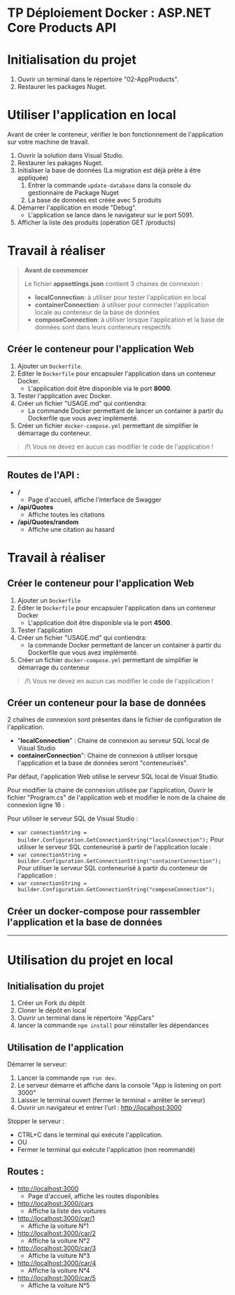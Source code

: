 # TP Déploiement Docker : ASP.NET Core Products API

# Initialisation du projet

1. Ouvrir un terminal dans le répertoire "02-AppProducts".
2. Restaurer les packages Nuget.

# Utiliser l'application en local

Avant de créer le conteneur, vérifier le bon fonctionnement de l'application sur votre machine de travail.

1. Ouvrir la solution dans Visual Studio.
2. Restaurer les pakages Nuget.
3. Initialiser la base de données (La migration est déjà prête à être appliquée)
    1. Entrer la commande `update-database` dans la console du gestionnaire de Package Nuget
    2. La base de données est créée avec 5 produits
4. Démarrer l'application en mode "Debug".
    - L'application se lance dans le navigateur sur le port 5091.
5. Afficher la liste des produits (opération GET /products)

# Travail à réaliser

> **Avant de commencer**
> 
> Le fichier **appsettings.json** contient 3 chaines de connexion : 
> 
> - **localConnection**: à utiliser pour tester l'application en local
> - **containerConnection**: à utiliser pour connecter l'application locale au conteneur de la base de données
> - **composeConnection**: à utiliser lorsque l'application et la base de données sont dans leurs conteneurs respectifs

## Créer le conteneur pour l'application Web
 
1. Ajouter un `Dockerfile`.
2. Éditer le `Dockerfile` pour encapsuler l'application dans un conteneur Docker.
    - L'application doit être disponible via le port **8000**.
3. Tester l'application avec Docker.
4. Créer un fichier "USAGE.md" qui contiendra:
    - La commande Docker permettant de lancer un container à partir du Dockerfile que vous avez implémenté.
5. Créer un fichier `docker-compose.yml` permettant de simplifier le démarrage du conteneur.

> /!\ Vous ne devez en aucun cas modifier le code de l'application !

---

## Routes de l'API : 

- **/**
    - Page d'accueil, affiche l'interface de Swagger
- **/api/Quotes**
    - Affiche toutes les citations
- **/api/Quotes/random**
    - Affiche une citation au hasard




# Travail à réaliser

## Créer le conteneur pour l'application Web
 
1. Ajouter un `Dockerfile` 
2. Éditer le `Dockerfile` pour encapsuler l'application dans un conteneur Docker
    - L'application doit être disponible via le port **4500**.
3. Tester l'application 
4. Créer un fichier "USAGE.md" qui contiendra:
    - la commande Docker permettant de lancer un container à partir du Dockerfile que vous avez implémenté.
5. Créer un fichier `docker-compose.yml` permettant de simplifier le démarrage du conteneur

> /!\ Vous ne devez en aucun cas modifier le code de l'application !

## Créer un conteneur pour la base de données

2 chaînes de connexion sont présentes dans le fichier de configuration de l'application.

- "**localConnection**" : Chaine de connexion au serveur SQL local de Visual Studio
- **containerConnection**": Chaine de connexion à utiliser lorsque l'application et la base de données seront "conteneurisés". 

Par défaut, l'application Web utilise le serveur SQL local de Visual Studio.

Pour modifier la chaine de connexion utilisée par l'application, Ouvrir le fichier "Program.cs" de l'application web et modifier le nom de la chaine de connexion ligne 16 :

Pour utiliser le serveur SQL de Visual Studio : 
- `var connectionString = builder.Configuration.GetConnectionString("localConnection");`
Pour utiliser le serveur SQL conteneurisé à partir de l'application locale :
- `var connectionString = builder.Configuration.GetConnectionString("containerConnection");`
Pour utiliser le serveur SQL conteneurisé à partir du conteneur de l'application :
- `var connectionString = builder.Configuration.GetConnectionString("composeConnection");`


## Créer un docker-compose pour  rassembler l'application et la base de données

---

# Utilisation du projet en local

## Initialisation du projet

1. Créer un Fork du dépôt
2. Cloner le dépôt en local
3. Ouvrir un terminal dans le répertoire "AppCars"
4. lancer la commande `npm install` pour réinstaller les dépendances

## Utilisation de l'application 

Démarrer le serveur: 

1. Lancer la commande `npm run dev`. 
2. Le serveur démarre et affiche dans la console "App is listening on port 3000"
3. Laisser le terminal ouvert (fermer le terminal = arrêter le serveur)
3. Ouvrir un navigateur et entrer l'url : [http://localhost:3000](http://localhost:3000)

Stopper le serveur : 

- CTRL+C dans le terminal qui exécute l'application.
- OU
- Fermer le terminal qui exécute l'application (non reommandé)

## Routes : 

- [http://localhost:3000](http://localhost:3000)
    - Page d'accueil, affiche les routes disponibles
- [http://localhost:3000/cars](http://localhost:3000/cars)
    - Affiche la liste des voitures
- [http://localhost:3000/car/1](http://localhost:3000/car/1)
    - Affiche la voiture N°1
- [http://localhost:3000/car/2](http://localhost:3000/car/2)
    - Affiche la voiture N°2
- [http://localhost:3000/car/3](http://localhost:3000/car/3)
    - Affiche la voiture N°3
- [http://localhost:3000/car/4](http://localhost:3000/car/4)
    - Affiche la voiture N°4
- [http://localhost:3000/car/5](http://localhost:3000/car/5)
    - Affiche la voiture N°5
